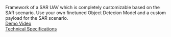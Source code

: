 Framework of a SAR UAV which is completely customizable based on the SAR scenario. Use your own finetuned Object Detecion Model and a custom payload for the SAR scenario.  
[Demo Video](https://drive.google.com/file/d/1Q_a6o1J586om6R37FiGkabPJGlgXHhM9/view)  
[Technical Specifications](https://drive.google.com/file/d/1YS8dZPF5gErC8Z3Ev9Y5g6d7FhhhxJ-c/view)


